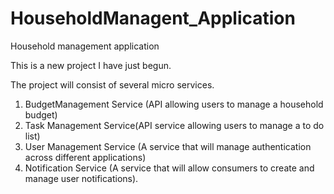 # HouseholdManagent_Application
Household management application

This is a new project I have just begun. 

The project will consist of several micro services.

1. BudgetManagement Service (API allowing users to manage a household budget)
2. Task Management Service(API service allowing users to manage a to do list)
3. User Management Service (A service that will manage authentication across different applications)
4. Notification Service (A service that will allow consumers to create and manage user notifications). 
